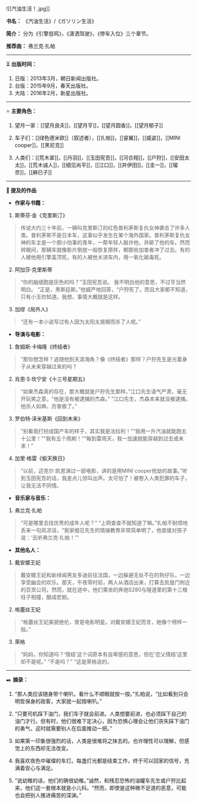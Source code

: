 
![[汽油生活！.jpg]]

**书名：** 《汽油生活》/《ガソリン生活》

**简介：** 分为《引擎低鸣》，《潇洒驾驶》，《停车入位》三个章节。

**推荐曲：** 弗兰克·扎帕

---

⏳ **出版时间：** 

1. 日版：2013年3月，朝日新闻出版社。
2. 台版：2015年9月，春天出版社。
3. 大陆：2016年2月，新星出版社。

---

⭐ **主要角色：**

1. 望月一家：[[望月良夫]]，[[望月亨]]，[[望月圆香]]，[[望月郁子]]

2. 车子们：[[绿色德米欧]]（叙述者），[[扎帕]]，[[睿翼]]，[[威姿]]，[[MINI cooper]]，[[黑尼克]]

3. 人类们：[[荒木翠]]，[[丹羽]]，[[玉田宪吾]]，[[河合翔]]，[[户狩]]，[[安田太太]]，[[荒木诚人]]，[[细见尚平]]，[[江口]]，[[井伊田]]，[[圭一]]，[[瑠奈]]，[[麻巳子]] 

---

**📜 提及的作品**

- **作家与书籍：** 

1. 斯蒂芬·金《克里斯汀》

> 传说大约三十年前，一辆叫克里斯汀的红色普利茅斯复仇女神袭击了许多人类。普利茅斯不是日本车，这事似乎发生在某个海外国家。普利茅斯复仇女神的车主是一个胆小怕事的青年，一帮年轻人敲诈他，并砸了他的车。然而转眼间，那辆车就像影片倒放一般恢复原样，朝那些加害者冲了过去。有的人被他用引擎盖顶死，有的人被他关进车内，用一氧化碳毒死。

2. 阿加莎·克里斯蒂

> “你的脑细胞是灰色的吗？”玉田宪吾说。
> 我不明白他的意思，不过亨当然明白。
> “正是，黑斯廷斯。”他威严地回答，“户狩死了。而且大家都不知道，只有小玉你知道。我想，事情大概就是这样。

3. 加缪《局外人》

> “还有一本小说写过有人因为太阳太晃眼而杀了人呢。”

- **导演与电影：** 

1. 詹姆斯·卡梅隆《终结者》

> “那你想怎样？追随他到天涯海角？像《终结者》那样？户狩先生是光着身子从未来穿越过来的吗？

2. 肖恩·S·坎宁安《十三号星期五》

> “如果杰森真的存在，那大概就是户狩先生那样。”江口先生语气严肃，毫无开玩笑之意，“他是没有被逮捕的杰森。”
> “江口先生，杰森本来就没被逮捕。他杀人如麻，厉害极了。”

3. 罗伯特·泽米基斯《回到未来》

> “别看我打扮成国产车的样子，其实我是法拉利！”“我用一升汽油就能跑五十公里！”“我有五个雨刷！”“每到雷雨天，我一加速就能穿越到过去或未来！”

4. 加里·格雷《偷天换日》

> “以前，迈克尔·凯恩演过一部电影，讲的是用MINI cooper抢劫的故事。”听到玉田宪吾的话，我差点儿惊叫出声。太可怕了！被卷入人类犯罪的车子，让我无法不同情。

- **音乐家与音乐：** 

1. 弗兰克·扎帕

> “可是哪里去找优秀的成年人呢？”
> “上网查查不就知道了嘛。”扎帕不耐烦地丢来一句风凉话，“我家细见先生的情操教育非常简单明了，他直接对孩子说：‘去听弗兰克·扎帕！’”

- **其他名人：**

1. 戴安娜王妃

> 戴安娜王妃和新绯闻男友多迪前往法国，一边躲避无处不在的狗仔队，一边享受幽会的欢乐。那天，午夜零时前，两人从酒店出来，打算去凯旋门附近的百货公司。然而，就在途中，他们乘坐的奔驰S280与隧道里的第十三根柱子相撞，酿成悲剧。

2. 格蕾丝王妃

> “格蕾丝王妃美貌绝伦，曾是电影明星。对戴安娜王妃而言，她像个榜样一般。”

3. 荣格

> “妈妈，你知道吗？‘情结’这个词原本有自卑感的意思，但在‘恋父情结’这里却不是呢。”
> “不是吗？”
> “这是荣格说的。

---

✒️ **摘录：** 

1. “那人类应该随身带个喇叭，看什么不顺眼就按一按。”扎帕说，“比如看到只会明哲保身的政客，大家就一起按喇叭。”

2. “只要司机踩下油门，我们车子就会前进。人类想要前进，也必须踩下自己的油门才行。但有时，他们很难下定决心，因为恐惧心理会让他们丧失踩下油门的勇气，这时就需要别人在后面推动一把。”

3. 如果第一印象很强烈的话，人类是很难将之抹去的。也许理性可以理解，但感觉上的东西却无法改变。

4. 我喜欢夜色中璀璨的车灯。每盏灯光都是结束工作，终于可以回家的信号，充满着安心与满足。

5. ”说幼稚的话，他们的确很幼稚。”诚然，和残忍恐怖的油罐车先生或户狩比起来，他们这一套根本就是小儿科。“然而，即使是这种微不足道的恶意，可能也会把别人推进痛苦的深渊。”